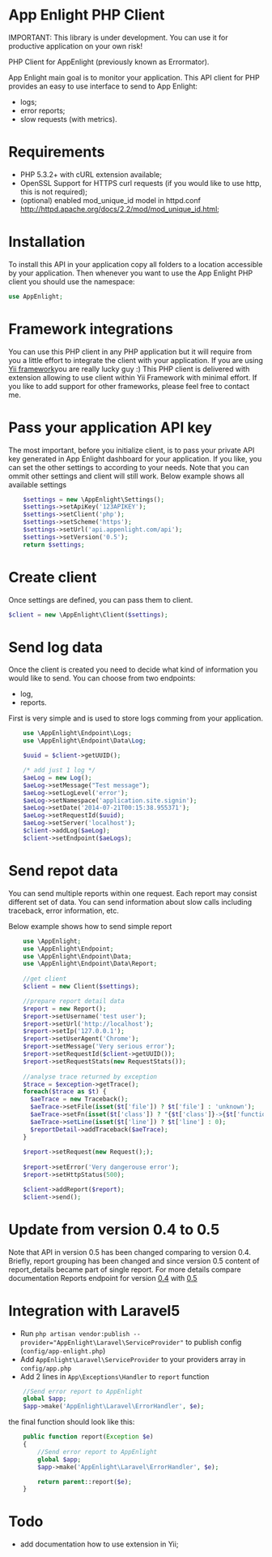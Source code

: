 App Enlight PHP Client
======================

IMPORTANT: This library is under development. You can use it for productive application on your own risk!

PHP Client for AppEnlight (previously known as Errormator).

App Enlight main goal is to monitor your application. This API client for PHP provides an easy to use interface to send to App Enlight:
- logs;
- error reports;
- slow requests (with metrics).

Requirements
============
- PHP 5.3.2+ with cURL extension available;
- OpenSSL Support for HTTPS curl requests (if you would like to use http, this is not required);
- (optional) enabled mod_unique_id model in httpd.conf http://httpd.apache.org/docs/2.2/mod/mod_unique_id.html;

Installation
============
To install this API in your application copy all folders to a location accessible by your application. 
Then whenever you want to use the App Enlight PHP client you should use the namespace:

```php
use AppEnlight;
```

Framework integrations
======================
You can use this PHP client in any PHP application but it will require from you a little effort to integrate the client with your application. 
If you are using [Yii framework](http://yiiframework.com/)you are really lucky guy :) This PHP client is delivered with extension allowing to use client within Yii Framework with minimal effort. 
If you like to add support for other frameworks, please feel free to contact me.

Pass your application API key
=============================
The most important, before you initialize client, is to pass your private API key generated in App Enlight dashboard for your application. If you like, you can set the other settings to according to your needs.
Note that you can ommit other settings and client will still work. Below example shows all available settings

```php
    $settings = new \AppEnlight\Settings();
    $settings->setApiKey('123APIKEY');
    $settings->setClient('php');
    $settings->setScheme('https');
    $settings->setUrl('api.appenlight.com/api');
    $settings->setVersion('0.5');
    return $settings;
```

Create client
=============
Once settings are defined, you can pass them to client.

```php
$client = new \AppEnlight\Client($settings);
```

Send log data
=============
Once the client is created you need to decide what kind of information you would like to send. You can choose from two endpoints:
- log,
- reports.

First is very simple and is used to store logs comming from your application. 

```php
    use \AppEnlight\Endpoint\Logs;
    use \AppEnlight\Endpoint\Data\Log;

    $uuid = $client->getUUID();

    /* add just 1 log */
    $aeLog = new Log();
    $aeLog->setMessage("Test message");
    $aeLog->setLogLevel('error');
    $aeLog->setNamespace('application.site.signin');
    $aeLog->setDate('2014-07-21T00:15:38.955371');
    $aeLog->setRequestId($uuid);
    $aeLog->setServer('localhost');
    $client->addLog($aeLog);
    $client->setEndpoint($aeLogs);
```

Send repot data
===============
You can send multiple reports within one request. Each report may consist different set of data. You can send information about slow calls including traceback, error information, etc.

Below example shows how to send simple report

```php
    use \AppEnlight;
    use \AppEnlight\Endpoint;
    use \AppEnlight\Endpoint\Data;
    use \AppEnlight\Endpoint\Data\Report;
    
    //get client
    $client = new Client($settings);

    //prepare report detail data 
    $report = new Report();
    $report->setUsername('test user');
    $report->setUrl('http://localhost');
    $report->setIp('127.0.0.1');
    $report->setUserAgent('Chrome');
    $report->setMessage('Very serious error');
    $report->setRequestId($client->getUUID());
    $report->setRequestStats(new RequestStats());
    
    //analyse trace returned by exception
    $trace = $exception->getTrace();
    foreach($trace as $t) {
      $aeTrace = new Traceback();
      $aeTrace->setFile(isset($t['file']) ? $t['file'] : 'unknown');
      $aeTrace->setFn(isset($t['class']) ? "{$t['class']}->{$t['function']}" : $t['function']);
      $aeTrace->setLine(isset($t['line']) ? $t['line'] : 0);
      $reportDetail->addTraceback($aeTrace);
    }
    
    $report->setRequest(new Request(););
  
    $report->setError('Very dangerouse error');
    $report->setHttpStatus(500);

    $client->addReport($report);
    $client->send();
```    

Update from version 0.4 to 0.5
==============================
Note that API in version 0.5 has been changed comparing to version 0.4. 
Briefly, report grouping has been changed and since version 0.5 content of report_details became part of single report.
For more details compare documentation Reports endpoint for version [0.4](https://appenlight.com/page/api/0.5/reports) with [0.5](https://appenlight.com/page/api/0.5/reports)

Integration with Laravel5
=========================
- Run `php artisan vendor:publish --provider="AppEnlight\Laravel\ServiceProvider"` to publish config (`config/app-enlight.php`)
- Add `AppEnlight\Laravel\ServiceProvider` to your providers array in `config/app.php`
- Add 2 lines in `App\Exceptions\Handler` to `report` function
```php
    //Send error report to AppEnlight
    global $app;
    $app->make('AppEnlight\Laravel\ErrorHandler', $e);
```

the final function should look like this:
```php
    public function report(Exception $e)
    {
        //Send error report to AppEnlight
        global $app;
        $app->make('AppEnlight\Laravel\ErrorHandler', $e);

        return parent::report($e);
    }
```


Todo
====
- add documentation how to use extension in Yii;
